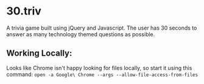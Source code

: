 # 30.triv
A trivia game built using jQuery and Javascript. The user has 30 seconds to answer as many technology themed questions as possible.

## Working Locally:
Looks like Chrome isn't happy looking for files locally, so start it using this command:
`open -a Google\ Chrome --args --allow-file-access-from-files`

